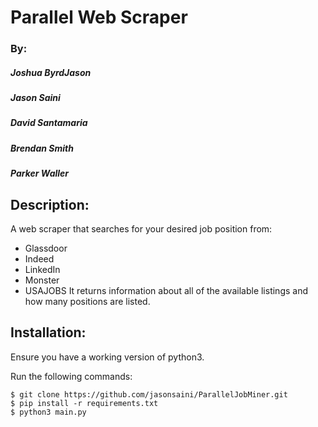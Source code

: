 # Parallel Web Scraper
###  By:
#####   Joshua ByrdJason
#####   Jason Saini
#####   David Santamaria
#####   Brendan Smith
#####   Parker Waller  

## __Description:__
A web scraper that searches for your desired job position from:
* Glassdoor
* Indeed
* LinkedIn
* Monster
* USAJOBS
It returns information about all of the available listings and how
many positions are listed.

## __Installation:__
Ensure you have a working version of python3.  

Run the following commands:
```
$ git clone https://github.com/jasonsaini/ParallelJobMiner.git
$ pip install -r requirements.txt
$ python3 main.py
```
